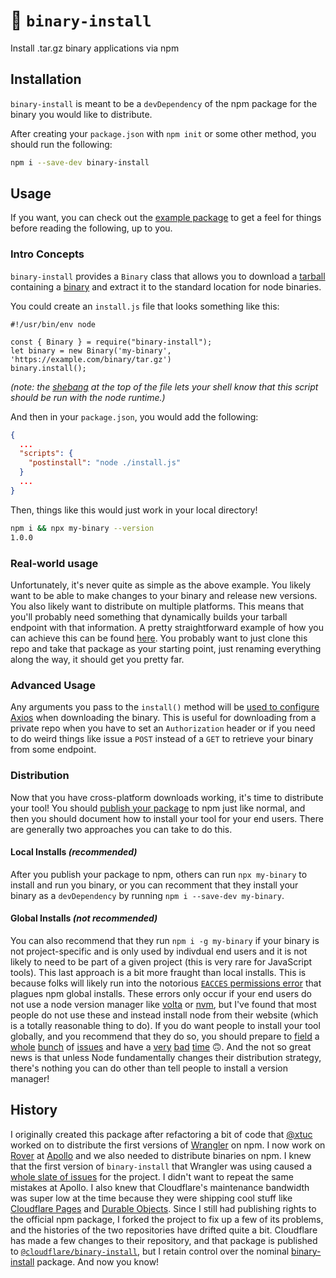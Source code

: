 # 🦀 `binary-install`

Install .tar.gz binary applications via npm

## Installation

`binary-install` is meant to be a `devDependency` of the npm package for the binary you would like to distribute.

After creating your `package.json` with `npm init` or some other method, you should run the following:

```sh
npm i --save-dev binary-install
```

## Usage

If you want, you can check out the [example package](./packages/binary-install-example/) to get a feel for things before reading the following, up to you.

### Intro Concepts

`binary-install` provides a `Binary` class that allows you to download a [tarball](https://www.techtarget.com/whatis/definition/tarball-tar-archive) containing a [binary](https://www.thefreedictionary.com/binary+program) and extract it to the standard location for node binaries.

You could create an `install.js` file that looks something like this:

```node
#!/usr/bin/env node

const { Binary } = require("binary-install");
let binary = new Binary('my-binary', 'https://example.com/binary/tar.gz')
binary.install();
```

_(note: the [shebang](https://en.wikipedia.org/wiki/Shebang_(Unix)) at the top of the file lets your shell know that this script should be run with the node runtime.)_

And then in your `package.json`, you would add the following:

```json
{
  ...
  "scripts": {
    "postinstall": "node ./install.js"
  }
  ...
}
```

Then, things like this would just work in your local directory!

```sh
npm i && npx my-binary --version
1.0.0
```

### Real-world usage

Unfortunately, it's never quite as simple as the above example. You likely want to be able to make changes to your binary and release new versions. You also likely want to distribute on multiple platforms. This means that you'll probably need something that dynamically builds your tarball endpoint with that information. A pretty straightforward example of how you can achieve this can be found [here](./packages/binary-install-example/). You probably want to just clone this repo and take that package as your starting point, just renaming everything along the way, it should get you pretty far.

### Advanced Usage

Any arguments you pass to the `install()` method will be [used to configure Axios](https://axios-http.com/docs/api_intro) when downloading the binary. This is useful for downloading from a private repo when you have to set an `Authorization` header or if you need to do weird things like issue a `POST` instead of a `GET` to retrieve your binary from some endpoint.

### Distribution

Now that you have cross-platform downloads working, it's time to distribute your tool! You should [publish your package](https://docs.npmjs.com/cli/v8/commands/npm-publish) to npm just like normal, and then you should document how to install your tool for your end users. There are generally two approaches you can take to do this.

#### Local Installs _(recommended)_

After you publish your package to npm, others can run `npx my-binary` to install and run you binary, or you can recomment that they install your binary as a `devDependency` by running `npm i --save-dev my-binary`.

#### Global Installs _(not recommended)_

You can also recommend that they run `npm i -g my-binary` if your binary is not project-specific and is only used by indivdual end users and it is not likely to need to be part of a given project (this is very rare for JavaScript tools). This last approach is a bit more fraught than local installs. This is because folks will likely run into the notorious [`EACCES` permissions error](https://docs.npmjs.com/resolving-eacces-permissions-errors-when-installing-packages-globally) that plagues npm global installs. These errors only occur if your end users do not use a node version manager like [volta](https://volta.sh/) or [nvm](https://github.com/nvm-sh/nvm), but I've found that most people do not use these and instead install node from their website (which is a totally reasonable thing to do). If you do want people to install your tool globally, and you recommend that they do so, you should prepare to [field](https://github.com/cloudflare/wrangler/issues/1925) a [whole](https://github.com/cloudflare/wrangler/issues/743) [bunch](https://github.com/cloudflare/wrangler/issues/1517) of [issues](https://github.com/cloudflare/wrangler/issues/240) and have a [very](https://github.com/cloudflare/wrangler/issues/803) [bad](https://github.com/cloudflare/wrangler/issues/529) [time](https://github.com/cloudflare/wrangler/issues/1174) 🙃. And the not so great news is that unless Node fundamentally changes their distribution strategy, there's nothing you can do other than tell people to install a version manager!

## History

I originally created this package after refactoring a bit of code that [@xtuc](https://github.com/xtuc) worked on to distribute the first versions of [Wrangler](https://github.com/cloudflare/wrangler) on npm. I now work on [Rover](https://github.com/apollographql/rover) at [Apollo](https://github.com/apollographql) and we also needed to distribute binaries on npm. I knew that the first version of `binary-install` that Wrangler was using caused a [whole slate of issues](https://github.com/cloudflare/wrangler/issues?q=is%3Aissue+install) for the project. I didn't want to repeat the same mistakes at Apollo. I also knew that Cloudflare's maintenance bandwidth was super low at the time because they were shipping cool stuff like [Cloudflare Pages](https://pages.cloudflare.com/) and [Durable Objects](https://developers.cloudflare.com/workers/learning/using-durable-objects/). Since I still had publishing rights to the official npm package, I forked the project to fix up a few of its problems, and the histories of the two repositories have drifted quite a bit. Cloudflare has made a few changes to their repository, and that package is published to [`@cloudflare/binary-install`](https://npmjs.com/package/@cloudflare/binary-install), but I retain control over the nominal [binary-install](https://npmjs.com/package/binary-install) package. And now you know!
